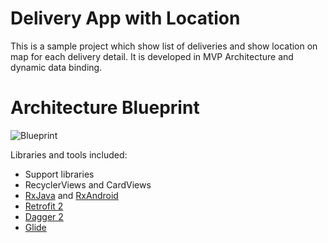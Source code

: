 # Delivery App with Location

This is a sample project which show list of deliveries and show location on map for each delivery detail. It is developed in MVP Architecture and dynamic data binding. 

# Architecture Blueprint
![Blueprint](https://janishar.github.io/images/mvp-app-pics/mvp-arch.png)
<br>

Libraries and tools included:

- Support libraries
- RecyclerViews and CardViews
- [RxJava](https://github.com/ReactiveX/RxJava) and [RxAndroid](https://github.com/ReactiveX/RxAndroid)
- [Retrofit 2](http://square.github.io/retrofit/)
- [Dagger 2](http://google.github.io/dagger/)
- [Glide](https://github.com/bumptech/glide)
